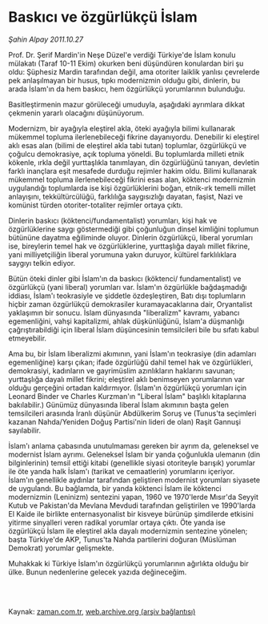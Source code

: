 # Baskıcı ve özgürlükçü İslam

*Şahin Alpay 2011.10.27*

<td class="columnist-detail">
<p>Prof. Dr. Şerif Mardin'in Neşe Düzel'e verdiği Türkiye'de İslam konulu mülakatı (Taraf 10-11 Ekim) okurken beni düşündüren konulardan biri şu oldu: Şüphesiz Mardin tarafından değil, ama otoriter laiklik yanlısı çevrelerde pek anlaşılmayan bir husus, tıpkı modernizmin olduğu gibi, dinlerin, bu arada İslam'ın da hem baskıcı, hem özgürlükçü yorumlarının bulunduğu.</p>
<p>
<div id="haberMetinDiv">
<p>Basitleştirmenin mazur görüleceği umuduyla, aşağıdaki ayrımlara dikkat çekmenin yararlı olacağını düşünüyorum.
<p>Modernizm, bir ayağıyla eleştirel akla, öteki ayağıyla bilimi kullanarak mükemmel topluma ilerlenebileceği fikrine dayanıyordu. Denebilir ki eleştirel aklı esas alan (bilimi de eleştirel akla tabi tutan) toplumlar, özgürlükçü ve çoğulcu demokrasiye, açık topluma yöneldi. Bu toplumlarda milleti etnik kökenle, ırkla değil yurttaşlıkla tanımlayan, din özgürlüğünü tanıyan, devletin farklı inançlara eşit mesafede durduğu rejimler hakim oldu. Bilimi kullanarak mükemmel topluma ilerlenebileceği fikrini esas alan, köktenci modernizmin uygulandığı toplumlarda ise kişi özgürlüklerini boğan, etnik-ırk temelli millet anlayışını, tekkültürcülüğü, farklılığa saygısızlığı dayatan, faşist, Nazi ve komünist türden otoriter-totaliter rejimler ortaya çıktı.
<p>Dinlerin baskıcı (köktenci/fundamentalist) yorumları, kişi hak ve özgürlüklerine saygı göstermediği gibi çoğunluğun dinsel kimliğini toplumun bütününe dayatma eğiliminde oluyor. Dinlerin özgürlükçü, liberal yorumları ise, bireylerin temel hak ve özgürlüklerine, yurttaşlığa dayalı millet fikrine, yani milliyetçiliğin liberal yorumuna yakın duruyor, kültürel farklılıklara saygıyı telkin ediyor.
<p>Bütün öteki dinler gibi İslam'ın da baskıcı (köktenci/ fundamentalist) ve özgürlükçü (yani liberal) yorumları var. İslam'ın özgürlükle bağdaşmadığı iddiası, İslam'ı teokrasiyle ve şiddetle özdeşleştiren, Batı dışı toplumların hiçbir zaman özgürlükçü demokrasiler kuramayacaklarına dair, Oryantalist yaklaşımın bir sonucu. İslam dünyasında "liberalizm" kavramı, yabancı egemenliğini, vahşi kapitalizmi, ahlak düşkünlüğünü, İslam'a düşmanlığı çağrıştırabildiği için liberal İslam düşüncesinin temsilcileri bile bu sıfatı kabul etmeyebilir.
<p>Ama bu, bir İslam liberalizmi akımının, yani İslam'ın teokrasiye (din adamları egemenliğine) karşı çıkan; ifade özgürlüğü dahil temel hak ve özgürlükleri, demokrasiyi, kadınların ve gayrimüslim azınlıkların haklarını savunan; yurttaşlığa dayalı millet fikrini; eleştirel aklı benimseyen yorumlarının var olduğu gerçeğini ortadan kaldırmıyor. (İslam'ın özgürlükçü yorumları için Leonard Binder ve Charles Kurzman'ın "Liberal İslam" başlıklı kitaplarına bakılabilir.) Günümüz dünyasında liberal İslam akımının başta gelen temsilcileri arasında İranlı düşünür Abdülkerim Soruş ve (Tunus'ta seçimleri kazanan Nahda/Yeniden Doğuş Partisi'nin lideri de olan) Raşit Gannuşi sayılabilir.
<p>İslam'ı anlama çabasında unutulmaması gereken bir ayrım da, geleneksel ve modernist İslam ayrımı. Geleneksel İslam bir yanda çoğunlukla ulemanın (din bilginlerinin) temsil ettiği kitabi (genellikle siyasi otoriteyle barışık) yorumlar ile öte yanda halk İslam'ı (tarikat ve cemaatlerin) yorumlarını içeriyor. İslam'ın genellikle aydınlar tarafından geliştiren modernist yorumları siyasete de uygulandı. Bu bağlamda, bir yanda köktenci İslam ile köktenci modernizmin (Leninizm) sentezini yapan, 1960 ve 1970'lerde Mısır'da Seyyit Kutub ve Pakistan'da Mevlana Mevdudi tarafından geliştirilen ve 1990'larda El Kaide ile birlikte enternasyonalist bir kisveye bürünüp şimdilerde etkisini yitirme sinyalleri veren radikal yorumlar ortaya çıktı. Öte yanda ise özgürlükçü İslam ile eleştirel akla dayalı modernizmin sentezine yönelen; başta Türkiye'de AKP, Tunus'ta Nahda partilerini doğuran (Müslüman Demokrat) yorumlar gelişmekte.
<p>Muhakkak ki Türkiye İslam'ın özgürlükçü yorumlarının ağırlıkta olduğu bir ülke. Bunun nedenlerine gelecek yazıda değineceğim. </p></p></p></p></p></p></p></div>
</p>


<p><br>
		 </br></p></td>

Kaynak: [zaman.com.tr](http://zaman.com.tr/yazar.do?yazino=1195271), [web.archive.org (arşiv bağlantısı)](http://web.archive.org/web/20120104013329/http://www.zaman.com.tr:80/yazar.do?yazino=1195271)
